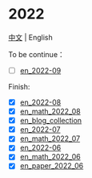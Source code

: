 # 2022

[中文](README.md) | English  



To be continue：
- [ ] [en_2022-09](2022_09/en_2022_09.md)

Finish:
- [x] [en_2022-08](2022_08/en_2022_08.md)
- [x] [en_math_2022_08](2022_08/en_math_2022_08.md)
- [x] [en_blog_collection](en_blog_collection.md)
- [x] [en_2022-07](2022_07/en_2022_07.md)
- [x] [en_math_2022_07](2022_07/en_math_2022_07.md)
- [x] [en_2022-06](2022_05&06/en_2022_06.md)
- [x] [en_math_2022_06](2022_05&06/en_math_2022_06.md)
- [x] [en_paper_2022_06](2022_05&06/en_paper_2022_06.md)
